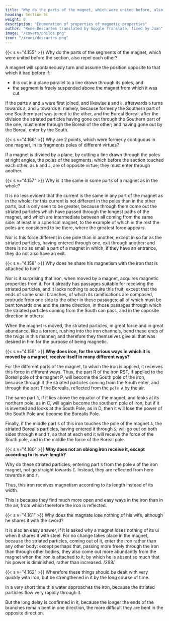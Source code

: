 ```yaml
---
title: "Why do the parts of the magnet, which were united before, also repel each other?"
heading: Section 5c
weight: 8
description: "Enumeration of properties of magnetic properties"
author: "Rene Descartes translated by Google Translate, fixed by Juan"
image: "/covers/philos.png"
icon: "/icons/descartes.png"
---
```



{{< s v="4.155" >}} Why do the parts of the segments of the magnet, which were united before the section, also repel each other?

A magnet will spontaneously turn and assume the position opposite to that which it had before if:
- it is cut in a plane parallel to a line drawn through its poles, and
- the segment is freely suspended above the magnet from which it was cut


If the parts `A` and `a` were first joined, and likewise `B` and `b`, afterwards `b` turns towards `A`, and `a` towards `B`: namely, because formerly the Southern part of one Southern part was joined to the other, and the Boreal Boreal, after the division the striated particles having gone out through the Southern part of the one, must enter through the Boreal of the other; and having gone out by the Boreal, enter by the South.


{{< s v="4.166" >}} Why are 2 points, which were formerly contiguous in one magnet, in its fragments poles of different virtues?

If a magnet is divided by a plane, by cutting a line drawn through the poles at right angles, the poles of the segments, which before the section touched each other, as `b` and `a`, are of opposite virtue; they must enter through another.


{{< s v="4.157" >}} Why is it the same in some parts of a magnet as in the whole?

It is no less evident that the current is the same in any part of the magnet as in the whole: for this current is not different in the poles than in the other parts, but is only seen to be greater, because through them come out the striated particles which have passed through the longest paths of the magnet, and which are intermediate between all coming from the same side: at least in a spherical magnet, to the example of which in the rest the poles are considered to be there, where the greatest force appears. 

Nor is this force different in one pole than in another, except in so far as the striated particles, having entered through one, exit through another: and there is no so small a part of a magnet in which, if they have an entrance, they do not also have an exit.


{{< s v="4.158" >}} Why does he share his magnetism with the iron that is attached to him?

Nor is it surprising that iron, when moved by a magnet, acquires magnetic properties from it. For it already has passages suitable for receiving the striated particles, and it lacks nothing to acquire this fruit, except that the ends of some small branches, of which its ramifications are composed, protrude from one side to the other in these passages; all of which must be bent towards one and the same direction, in those passages through which the striated particles coming from the South can pass, and in the opposite direction in others. 

When the magnet is moved, the striated particles, in great force and in great abundance, like a torrent, rushing into the iron channels, bend these ends of the twigs in this manner; and therefore they themselves give all that was desired in him for the purpose of being magnetic.


{{< s v="4.159" >}} **Why does iron, for the various ways in which it is moved by a magnet, receive itself in many different ways?**

For the different parts of the magnet, to which the iron is applied, it receives this force in different ways. Thus, the part R of the iron RST, if applied to the Boreal pole of the magnet P, will become the South pole of the iron, because through it the striated particles coming from the South enter, and through the part T the Borealis, reflected from the `pole A` by the air. 

The same part `R`, if it lies above the equator of the magnet, and looks at its northern pole, as in C, will again become the southern pole of iron; but if it is inverted and looks at the South Pole, as in D, then it will lose the power of the South Pole and become the Borealis Pole.

Finally, if the middle part `S` of this iron touches the pole of the magnet `A`, the striated Borealis particles, having entered it through `S`, will go out on both sides through `R` and `T`, so that at each end it will receive the force of the South pole, and in the middle the force of the Boreal pole.


{{< s v="4.160" >}} **Why does not an oblong iron receive it, except according to its own length?**

Why do these striated particles, entering part `S` from the pole `A` of the iron magnet, not go straight towards `E`. Instead, they are reflected from here towards `R` and `T`.

Thus, this iron receives magnetism according to its length instead of its width. 

This is because they find much more open and easy ways in the iron than in the air, from which therefore the iron is reflected.


{{< s v="4.161" >}} Why does the magnate lose nothing of his wife, although he shares it with the sword?

It is also an easy answer, if it is asked why a magnet loses nothing of its ui when it shares it with steel. For no change takes place in the magnet, because the striated particles, coming out of it, enter the iron rather than any other body: except perhaps that, passing more freely through the iron than through other bodies, they also come out more abundantly from the magnet when the iron is attached to it; by which he is absent so much that his power is diminished, rather than increased. /298/


{{< s v="4.162" >}}  Wherefore these things should be dealt with very quickly with iron, but be strengthened in it by the long course of time.

In a very short time this water approaches the iron, because the striated particles flow very rapidly through it. 

But the long delay is confirmed in it, because the longer the ends of the branches remain bent in one direction, the more difficult they are bent in the opposite direction.